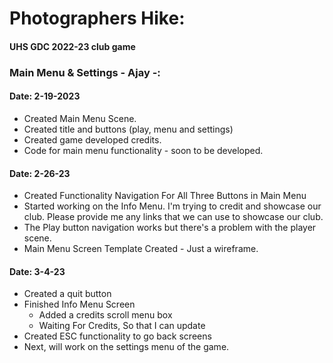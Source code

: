 # Photographers Hike:
#### UHS GDC 2022-23 club game

### Main Menu & Settings - Ajay -: 
#### Date: 2-19-2023
* Created Main Menu Scene.
* Created title and buttons (play, menu and settings)
* Created game developed credits. 
* Code for main menu functionality - soon to be developed. 

#### Date: 2-26-23
* Created Functionality Navigation For All Three Buttons in Main Menu 
* Started working on the Info Menu. I'm trying to credit and showcase our club. Please provide me any links that we can use to showcase our club.
* The Play button navigation works but there's a problem with the player scene.
* Main Menu Screen Template Created - Just a wireframe.

#### Date: 3-4-23
* Created a quit button
* Finished Info Menu Screen
  * Added a credits scroll menu box
  * Waiting For Credits, So that I can update
* Created ESC functionality to go back screens
* Next, will work on the settings menu of the game.
